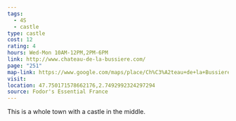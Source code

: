 ```yaml
---
tags:
  - 4S
  - castle
type: castle
cost: 12
rating: 4
hours: Wed-Mon 10AM-12PM,2PM-6PM
link: http://www.chateau-de-la-bussiere.com/
page: "251"
map-link: https://www.google.com/maps/place/Ch%C3%A2teau+de+la+Bussiere/@47.737165,2.6701142,13z/data=!4m15!1m8!3m7!1s0x47ef8ad135138625:0x40dc8d70537e290!2s45230+La+Bussi%C3%A8re,+France!3b1!8m2!3d47.745514!4d2.749521!16s%2Fm%2F03nwgdw!3m5!1s0x47ef8adc4424f06b:0xad91e2e5de6b95dc!8m2!3d47.7477826!4d2.7485472!16s%2Fg%2F1tj88s33?entry=ttu&g_ep=EgoyMDI0MDkxMS4wIKXMDSoASAFQAw%3D%3D
visit: 
location: 47.750171578662176,2.7492992324297294
source: Fodor's Essential France
---
```

This is a whole town with a castle in the middle.